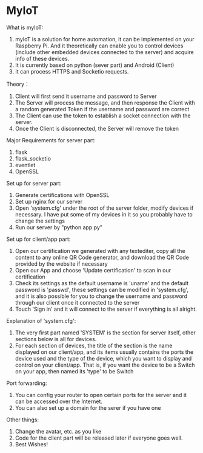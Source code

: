# MyIoT

What is myIoT:
1. myIoT is a solution for home automation, it can be implemented on your Raspberry Pi. And it theoretically can enable you to control devices (include other embedded devices connected to the server) and acquire info of these devices. 
2. It is currently based on python (sever part) and Android (Client)
3. It can process HTTPS and Socketio requests.

Theory：
1. Client will first send it username and password to Server
2. The Server will process the message, and then response the Client with a random generated Token if the username and password are correct
3. The Client can use the token to establish a socket connection with the server.
4. Once the Client is disconnected, the Server will remove the token


Major Requirements for server part:
1. flask
2. flask_socketio
3. eventlet
4. OpenSSL

Set up for server part:
1. Generate certifications with OpenSSL
2. Set up nginx for our server
3. Open 'system.cfg' under the root of the server folder, modify devices if necessary. I have put some of my devices in it so you probably have to change the settings
4. Run our server by "python app.py"


Set up for client/app part:
1. Open our certification we generated with any textediter, copy all the content to any online QR Code generator, and download the QR Code provided by the website if necessary
2. Open our App and choose 'Update certification' to scan in our certification
3. Check its settings as the default username is 'uname' and the default password is 'passwd', these settings can be modified in 'system.cfg', and it is also possible for you to change the username and password through our client once it connected to the server
4. Touch 'Sign in' and it will connect to the server if everything is all alright.


Explanation of 'system.cfg':
1. The very first part named 'SYSTEM' is the section for server itself, other sections below is all for devices.
2. For each section of devices, the title of the section is the name displayed on our client/app, and its items usually contains the ports the device used and the type of the device, which you want to display and control on your client/app. That is, if you want the device to be a Switch on your app, then named its 'type' to be Switch


Port forwarding:
1. You can config your router to open certain ports for the server and it can be accessed over the Internet.
2. You can also set up a domain for the serer if you have one


Other things:
1. Change the avatar, etc. as you like
2. Code for the client part will be released later if everyone goes well.
3. Best Wishes!
